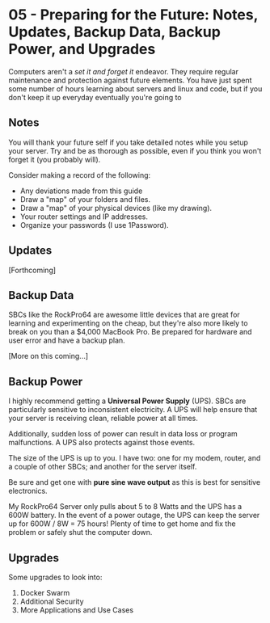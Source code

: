 # 05 - Preparing for the Future: Notes, Updates, Backup Data, Backup Power, and Upgrades

Computers aren't a *set it and forget it* endeavor. They require regular maintenance and protection against future elements. You have just spent some number of hours learning about servers and linux and code, but if you don't keep it up everyday eventually you're going to 

## Notes
You will thank your future self if you take detailed notes while you setup your server. Try and be as thorough as possible, even if you think you won't forget it (you probably will). 

Consider making a record of the following:

- Any deviations made from this guide
- Draw a "map" of your folders and files.
- Draw a "map" of your physical devices (like my drawing).
- Your router settings and IP addresses.
- Organize your passwords (I use 1Password).

## Updates
[Forthcoming]

## Backup Data
SBCs like the RockPro64 are awesome little devices that are great for learning and experimenting on the cheap, but they're also more likely to break on you than a $4,000 MacBook Pro. Be prepared for hardware and user error and have a backup plan.

[More on this coming...]

## Backup Power
I highly recommend getting a **Universal Power Supply** (UPS). SBCs are particularly sensitive to inconsistent electricity. A UPS will help ensure that your server is receiving clean, reliable power at all times.

Additionally, sudden loss of power can result in data loss or program malfunctions. A UPS also protects against those events.

The size of the UPS is up to you. I have two: one for my modem, router, and a couple of other SBCs; and another for the server itself.

Be sure and get one with **pure sine wave output** as this is best for sensitive electronics.

My RockPro64 Server only pulls about 5 to 8 Watts and the UPS has a 600W battery. In the event of a power outage, the UPS can keep the server up for 600W / 8W = 75 hours! Plenty of time to get home and fix the problem or safely shut the computer down.

## Upgrades
Some upgrades to look into:
1. Docker Swarm
2. Additional Security
3. More Applications and Use Cases
